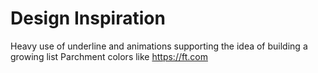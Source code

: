 # Design Inspiration
Heavy use of underline and animations supporting the idea of building a growing list
Parchment colors like https://ft.com